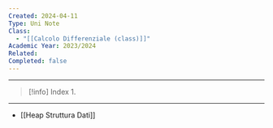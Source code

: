 ```yaml
---
Created: 2024-04-11
Type: Uni Note
Class:
  - "[[Calcolo Differenziale (class)]]"
Academic Year: 2023/2024
Related: 
Completed: false
---
```

---

>[!info] Index
>1. 

---

- [[Heap Struttura Dati]]